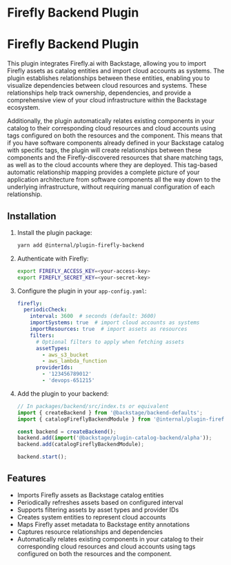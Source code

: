 # Firefly Backend Plugin

# Firefly Backend Plugin

This plugin integrates Firefly.ai with Backstage, allowing you to import Firefly assets as catalog entities and import cloud accounts as systems. The plugin establishes relationships between these entities, enabling you to visualize dependencies between cloud resources and systems. These relationships help track ownership, dependencies, and provide a comprehensive view of your cloud infrastructure within the Backstage ecosystem.

Additionally, the plugin automatically relates existing components in your catalog to their corresponding cloud resources and cloud accounts using tags configured on both the resources and the component. This means that if you have software components already defined in your Backstage catalog with specific tags, the plugin will create relationships between these components and the Firefly-discovered resources that share matching tags, as well as to the cloud accounts where they are deployed. This tag-based automatic relationship mapping provides a complete picture of your application architecture from software components all the way down to the underlying infrastructure, without requiring manual configuration of each relationship.

## Installation

1. Install the plugin package:
   ```bash
   yarn add @internal/plugin-firefly-backend
   ```

2. Authenticate with Firefly:
   ```bash
   export FIREFLY_ACCESS_KEY=<your-access-key>
   export FIREFLY_SECRET_KEY=<your-secret-key>
   ```

3. Configure the plugin in your `app-config.yaml`:
   ```yaml
   firefly:
     periodicCheck:
       interval: 3600  # seconds (default: 3600)
       importSystems: true  # import cloud accounts as systems
       importResources: true  # import assets as resources
       filters:
         # Optional filters to apply when fetching assets
         assetTypes:
           - aws_s3_bucket
           - aws_lambda_function
         providerIds:
           - '123456789012'  
           - 'devops-651215'  
   ```

4. Add the plugin to your backend:
   ```typescript
   // In packages/backend/src/index.ts or equivalent
   import { createBackend } from '@backstage/backend-defaults';
   import { catalogFireflyBackendModule } from '@internal/plugin-firefly-backend';

   const backend = createBackend();
   backend.add(import('@backstage/plugin-catalog-backend/alpha'));
   backend.add(catalogFireflyBackendModule);
   
   backend.start();
   ```

## Features

- Imports Firefly assets as Backstage catalog entities
- Periodically refreshes assets based on configured interval
- Supports filtering assets by asset types and provider IDs
- Creates system entities to represent cloud accounts
- Maps Firefly asset metadata to Backstage entity annotations
- Captures resource relationships and dependencies
- Automatically relates existing components in your catalog to their corresponding cloud resources and cloud accounts using tags configured on both the resources and the component.
